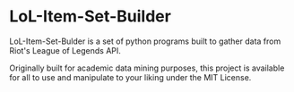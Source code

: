 # LoL-Item-Set-Builder

LoL-Item-Set-Bulder is a set of python programs built to gather data from Riot's League of Legends API.

Originally built for academic data mining purposes, this project is available for all to use and manipulate to your liking under the MIT License.
